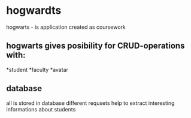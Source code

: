 # hogwardts
hogwarts - is application created as coursework
## hogwarts gives posibility for CRUD-operations with:
*student
*faculty
*avatar
## database
all is stored in database
different requsets help to extract interesting informations about students
